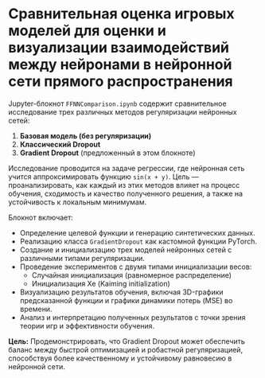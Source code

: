 # Сравнительная оценка игровых моделей для оценки и визуализации взаимодействий между нейронами в нейронной сети прямого распространения

Jupyter-блокнот `FFNNComparison.ipynb` содержит сравнительное исследование трех различных методов регуляризации нейронных сетей:

1.  **Базовая модель (без регуляризации)**
2.  **Классический Dropout**
3.  **Gradient Dropout** (предложенный в этом блокноте)

Исследование проводится на задаче регрессии, где нейронная сеть учится аппроксимировать функцию `sin(x + y)`. Цель — проанализировать, как каждый из этих методов влияет на процесс обучения, сходимость и качество полученного решения, а также на устойчивость к локальным минимумам.

Блокнот включает:

*   Определение целевой функции и генерацию синтетических данных.
*   Реализацию класса `GradientDropout` как кастомной функции PyTorch.
*   Создание и инициализацию трех моделей нейронных сетей с различными типами регуляризации.
*   Проведение экспериментов с двумя типами инициализации весов:
    *   Случайная инициализация (равномерное распределение)
    *   Инициализация Хе (Kaiming initialization)
*   Визуализацию результатов обучения, включая 3D-графики предсказанной функции и графики динамики потерь (MSE) во времени.
*   Анализ и интерпретацию полученных результатов с точки зрения теории игр и эффективности обучения.

**Цель:** Продемонстрировать, что Gradient Dropout может обеспечить баланс между быстрой оптимизацией и робастной регуляризацией, способствуя более качественному и устойчивому равновесию в нейронной сети.